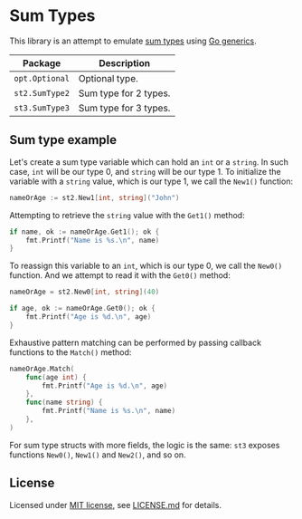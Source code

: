 # Sum Types

This library is an attempt to emulate [sum types](https://en.wikipedia.org/wiki/Algebraic_data_type) using [Go generics](https://go.dev/doc/tutorial/generics).

| Package | Description |
| -- | -- |
| `opt.Optional` | Optional type. |
| `st2.SumType2` | Sum type for 2 types. |
| `st3.SumType3` | Sum type for 3 types. |

## Sum type example

Let's create a sum type variable which can hold an `int` or a `string`. In such case, `int` will be our type 0, and `string` will be our type 1. To initialize the variable with a `string` value, which is our type 1, we call the `New1()` function:

```go
nameOrAge := st2.New1[int, string]("John")
```

Attempting to retrieve the `string` value with the `Get1()` method:

```go
if name, ok := nameOrAge.Get1(); ok {
    fmt.Printf("Name is %s.\n", name)
}
```

To reassign this variable to an `int`, which is our type 0, we call the `New0()` function. And we attempt to read it with the `Get0()` method:

```go
nameOrAge = st2.New0[int, string](40)

if age, ok := nameOrAge.Get0(); ok {
    fmt.Printf("Age is %d.\n", age)
}
```

Exhaustive pattern matching can be performed by passing callback functions to the `Match()` method:

```go
nameOrAge.Match(
    func(age int) {
        fmt.Printf("Age is %d.\n", age)
    },
    func(name string) {
        fmt.Printf("Name is %s.\n", name)
    },
)
```

For sum type structs with more fields, the logic is the same: `st3` exposes functions `New0()`, `New1()` and `New2()`, and so on.

## License

Licensed under [MIT license](https://opensource.org/licenses/MIT), see [LICENSE.md](LICENSE.md) for details.
